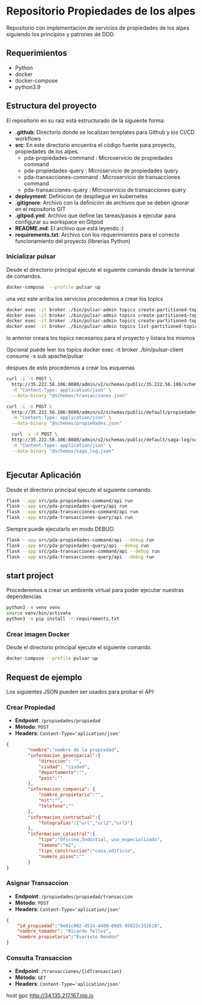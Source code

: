# Repositorio Propiedades de los alpes

Repositorio con implementación de servicios de propiedades de los alpes siguiendo los principios y patrones de DDD.

## Requerimientos
- Python 
- docker
- docker-compose
- python3.9


## Estructura del proyecto

El repositorio en su raíz está estructurado de la siguiente forma:

- **.github**: Directorio donde se localizan templates para Github y los CI/CD workflows 
- **src**: En este directorio encuentra el código fuente para proyecto, propiedades de los alpes.
  - pda-propiedades-command : Microservicio de propiedades command
  - pda-propiedades-query : Microservicio de propiedades query
  - pda-transacciones-command : Microservicio de transacciones command
  - pda-transacciones-query : Microservicio de transacciones query
- **deployment**: Definicion de despliegue en kubernetes
- **.gitignore**: Archivo con la definición de archivos que se deben ignorar en el repositorio GIT
- **.gitpod.yml**: Archivo que define las tareas/pasos a ejecutar para configurar su workspace en Gitpod
- **README.md**: El archivo que está leyendo :)
- **requirements.txt**: Archivo con los requerimientos para el correcto funcionamiento del proyecto (librerias Python)


### Inicializar pulsar 

Desde el directorio principal ejecute el siguiente comando desde la terminal de comandos.

```bash
docker-compose  --profile pulsar up
```

una vez este arriba los servicios procedemos a crear los topics

```bash
docker exec -it broker ./bin/pulsar-admin topics create-partitioned-topic --partitions 1 transaccionespda
docker exec -it broker ./bin/pulsar-admin topics create-partitioned-topic --partitions 1 propiedades
docker exec -it broker ./bin/pulsar-admin topics create-partitioned-topic --partitions 1 saga-log
docker exec -it broker ./bin/pulsar-admin topics list-partitioned-topics public/default
```
lo anterior creara los topics necesarios para el proyecto y listara los mismos


Opcional puede leer los topics 
docker exec -it broker ./bin/pulsar-client consume -s sub apache/pulsar

despues de esto procedemos a crear los esquemas 



```bash
curl -i -X POST \
  http://35.222.56.106:8080/admin/v2/schemas/public/35.222.56.106/schema \
  -H "Content-Type: application/json" \
  --data-binary "@schemas/transacciones.json"

curl -i -X POST \
  http://35.222.56.106:8080/admin/v2/schemas/public/default/propiedades/schema \
  -H "Content-Type: application/json" \
  --data-binary "@schemas/propiedades.json"

  curl -i -X POST \
  http://35.222.56.106:8080/admin/v2/schemas/public/default/saga-log/schema \
  -H "Content-Type: application/json" \
  --data-binary "@schemas/saga_log.json"



```


## Ejecutar Aplicación

Desde el directorio principal ejecute el siguiente comando.

```bash
flask --app src/pda-propiedades-command/api run
flask --app src/pda-propiedades-query/api run
flask --app src/pda-transacciones-command/api run
flask --app src/pda-transacciones-query/api run
```

Siempre puede ejecutarlo en modo DEBUG:

```bash
flask --app src/pda-propiedades-command/api --debug run
flask --app src/pda-propiedades-query/api --debug run
flask --app src/pda-transacciones-command/api --debug run
flask --app src/pda-transacciones-query/api --debug run
```

## start project 

Procederemos a crear un ambiente virtual para poder ejecutar nuestras dependencias

```bash
python3 -m venv venv    
source venv/bin/activate 
python3 -m pip install -r requirements.txt

```

### Crear imagen Docker

Desde el directorio principal ejecute el siguiente comando.

```bash
docker-compose --profile pulsar up
```

## Request de ejemplo

Los siguientes JSON pueden ser usados para probar el API:

### Crear Propiedad

- **Endpoint**: `/propiedades/propiedad`
- **Método**: `POST`
- **Headers**: `Content-Type='aplication/json'`

```json
{
        "nombre":"nombre de la propiedad",
        "informacion_geoespacial":{
            "direccion": "",
            "ciudad": "ciudad",
            "departamento":"",
            "pais":""
        }, 
        "informacion_compania": {
            "nombre_propietario":"",
            "nit":"",
            "telefono":""
        },
        "informacion_contractual":{
            "fotografias":["url","url2","url3"]
        },
        "informacion_catastral":{
            "tipo":"Oficina,Industial, uso_especializado",
            "tamano":"m2",
            "tipo_construccion":"casa,edificio",
            "numero_pisos":""
        }
}
```

### Asignar Transaccion

- **Endpoint**: `/propiedades/propiedad/transaccion`
- **Método**: `POST`
- **Headers**: `Content-Type='aplication/json'`

```json
{
    "id_propiedad":"0e81c002-d514-4409-89d5-95822c332618",
    "nombre_tomador": "Ricardo Tellez",
    "nombre_propietario":"Evaristo Rendon"
}
```


### Consulta Transaccion

- **Endpoint**: `/transacciones/{idTransaccion}`
- **Método**: `GET`
- **Headers**: `Content-Type='aplication/json'`

host gpc http://34.135.217.167.nip.io
